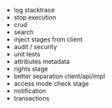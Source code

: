  - log stacktrace
 - stop execution
 - crud
 - search
 - inject stages from client
 - audit / security
 - unit tests
 - attributes metadata
 - rights stage
 - better separation client/api/impl
 - access mode check stage
 - notification
 - transactions
